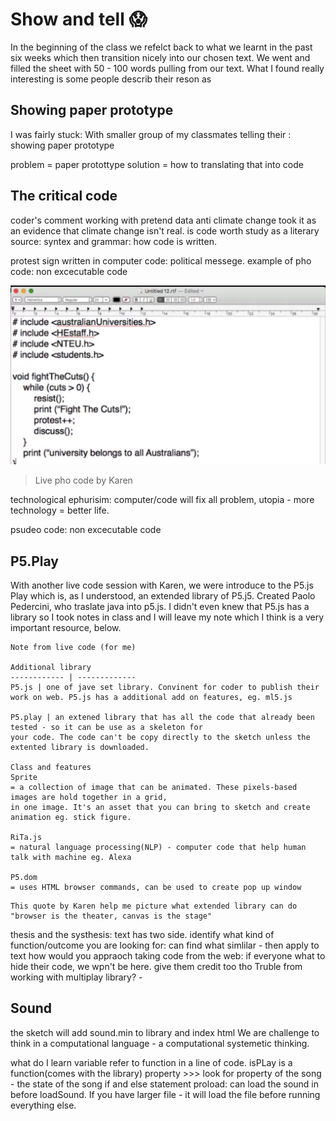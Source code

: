 # Show and tell :scream:

In the beginning of the class we refelct back to what we learnt in the past six weeks which then transition nicely into our chosen text. We went and filled the  sheet with 50 - 100 words pulling from our text. What I found really interesting is some people describ their reson as 

## Showing paper prototype 
I was fairly stuck: With smaller group of my classmates telling their : showing paper prototype 

problem = paper protottype
solution = how to translating that into code

## The critical code
coder's comment
working with pretend data
anti climate change took it as an evidence that climate change isn't real. is code worth study as a literary source: syntex and grammar: how code is written.

protest sign written in computer code: political messege. 
example of pho code: non excecutable code

![](FightTheCut.JPG)
> Live pho code by Karen

technological ephurisim: computer/code will fix all problem, utopia - more technology = better life. 

psudeo code: non excecutable code

## P5.Play

With another live code session with Karen, we were introduce to the P5.js Play which is, as I understood, an extended library of P5.j5. Created Paolo Pedercini, who traslate java into p5.js. I didn't even knew that P5.js has a library so I took notes in class and I will leave my note which I think is a very important resource, below.   

```
Note from live code (for me)

Additional library
------------ | -------------
P5.js | one of jave set library. Convinent for coder to publish their work on web. P5.js has a additional add on features, eg. ml5.js

P5.play | an extened library that has all the code that already been tested - so it can be use as a skeleton for 
your code. The code can't be copy directly to the sketch unless the extented library is downloaded. 

Class and features
Sprite 
= a collection of image that can be animated. These pixels-based images are hold together in a grid, 
in one image. It's an asset that you can bring to sketch and create animation eg. stick figure.

RiTa.js 
= natural language processing(NLP) - computer code that help human talk with machine eg. Alexa

P5.dom 
= uses HTML browser commands, can be used to create pop up window
```
```
This quote by Karen help me picture what extended library can do
"browser is the theater, canvas is the stage"
```

thesis and the systhesis: text has two side.
identify what kind of function/outcome you are looking for: can find what simlilar - then apply to text
how would you appraoch taking code from the web: if everyone what to hide their code, we wpn't be here. give them credit too tho
Truble from working with multiplay library? - 

## Sound

the sketch will add sound.min to library and index html
We are challenge to think in a computational language - a computational systemetic thinking. 


what do I learn
variable 
refer to function in a line of code. isPLay is a function(comes with the library)
property >>> look for property of the song - the state of the song
if and else statement
proload: can load the sound in before loadSound. If you have larger file - it will load the file before running everything else. 



